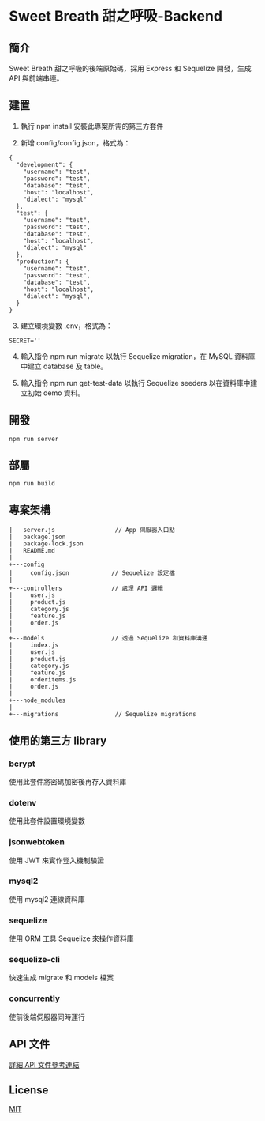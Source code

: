 # Sweet Breath 甜之呼吸-Backend

## 簡介

Sweet Breath 甜之呼吸的後端原始碼，採用 Express 和 Sequelize 開發，生成 API 與前端串連。

## 建置

1. 執行 npm install 安裝此專案所需的第三方套件

2. 新增 config/config.json，格式為：

```
{
  "development": {
    "username": "test",
    "password": "test",
    "database": "test",
    "host": "localhost",
    "dialect": "mysql"
  },
  "test": {
    "username": "test",
    "password": "test",
    "database": "test",
    "host": "localhost",
    "dialect": "mysql"
  },
  "production": {
    "username": "test",
    "password": "test",
    "database": "test",
    "host": "localhost",
    "dialect": "mysql",
  }
}
```

3. 建立環境變數 .env，格式為：

```
SECRET=''
```

4. 輸入指令 npm run migrate 以執行 Sequelize migration，在 MySQL 資料庫中建立 database 及 table。

5. 輸入指令 npm run get-test-data 以執行 Sequelize seeders 以在資料庫中建立初始 demo 資料。

## 開發

```
npm run server
```

## 部屬

```
npm run build
```

## 專案架構

```
|   server.js                 // App 伺服器入口點
|   package.json
|   package-lock.json
|   README.md
|
+---config
|     config.json            // Sequelize 設定檔
|
+---controllers              // 處理 API 邏輯
|     user.js
|     product.js
|     category.js
|     feature.js
|     order.js
|
+---models                   // 透過 Sequelize 和資料庫溝通
|     index.js
|     user.js
|     product.js
|     category.js
|     feature.js
|     orderitems.js
|     order.js
|
+---node_modules
|
+---migrations                // Sequelize migrations

```

## 使用的第三方 library

### bcrypt

使用此套件將密碼加密後再存入資料庫

### dotenv

使用此套件設置環境變數

### jsonwebtoken

使用 JWT 來實作登入機制驗證

### mysql2

使用 mysql2 連線資料庫

### sequelize

使用 ORM 工具 Sequelize 來操作資料庫

### sequelize-cli

快速生成 migrate 和 models 檔案

### concurrently

使前後端伺服器同時運行


## API 文件

[詳細 API 文件參考連結](https://hackmd.io/lkiEaF1ES6aAol_rvb-WcA?view)

## License

[MIT](https://choosealicense.com/licenses/mit/)
